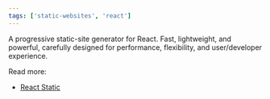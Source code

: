 ```yaml
---
tags: ['static-websites', 'react']
---
```


A progressive static-site generator for React. Fast, lightweight, and powerful, carefully designed for performance, flexibility, and user/developer experience.

<!-- abstract -->

Read more:

- [React Static](https://github.com/nozzle/react-static)
